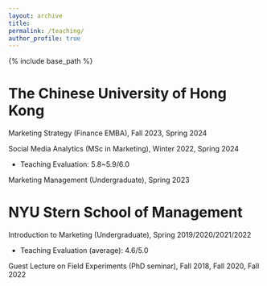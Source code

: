 ```yaml
---
layout: archive
title: 
permalink: /teaching/
author_profile: true 
---
```


{% include base_path %}


The Chinese University of Hong Kong   
======
Marketing Strategy (Finance EMBA), Fall 2023, Spring 2024

Social Media Analytics (MSc in Marketing), Winter 2022, Spring 2024
  * Teaching Evaluation: 5.8~5.9/6.0

Marketing Management (Undergraduate), Spring 2023


NYU Stern School of Management     
======
Introduction to Marketing (Undergraduate), Spring 2019/2020/2021/2022
  * Teaching Evaluation (average): 4.6/5.0
  
Guest Lecture on Field Experiments (PhD seminar), Fall 2018, Fall 2020, Fall 2022
